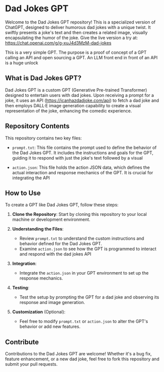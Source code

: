 # Dad Jokes GPT

Welcome to the Dad Jokes GPT repository! This is a specialized version of ChatGPT, designed to deliver humorous dad jokes with a unique twist. It swiftly presents a joke's text and then creates a related image, visually encapsulating the humor of the joke. Give the live version a try at: https://chat.openai.com/g/g-xuJ4d3MzM-dad-jokes

This is a very simple GPT. The purpose is a proof of concept of a GPT calling an API and open sourcing a GPT. An LLM front end in front of an API is a huge unlock

## What is Dad Jokes GPT?

Dad Jokes GPT is a custom GPT (Generative Pre-trained Transformer) designed to entertain users with dad jokes. Upon receiving a prompt for a joke, it uses an API (https://icanhazdadjoke.com/api) to fetch a dad joke and then employs DALL·E image generation capability to create a visual representation of the joke, enhancing the comedic experience.

## Repository Contents

This repository contains two key files:

- `prompt.txt`: This file contains the prompt used to define the behavior of the Dad Jokes GPT. It includes the instructions and goals for the GPT, guiding it to respond with just the joke's text followed by a visual

- `action.json`: This file holds the action JSON data, which defines the actual interaction and response mechanics of the GPT. It is crucial for integrating the API

## How to Use

To create a GPT like Dad Jokes GPT, follow these steps:

1. **Clone the Repository**: Start by cloning this repository to your local machine or development environment.

2. **Understanding the Files**:
   - Review `prompt.txt` to understand the custom instructions and behavior defined for the Dad Jokes GPT.
   - Examine `action.json` to see how the GPT is programmed to interact and respond with the dad jokes API

3. **Integration**:
   - Integrate the `action.json` in your GPT environment to set up the response mechanics.

4. **Testing**:
   - Test the setup by prompting the GPT for a dad joke and observing its response and image generation.

5. **Customization** (Optional):
   - Feel free to modify `prompt.txt` or `action.json` to alter the GPT's behavior or add new features.

## Contribute

Contributions to the Dad Jokes GPT are welcome! Whether it's a bug fix, feature enhancement, or a new dad joke, feel free to fork this repository and submit your pull requests.


